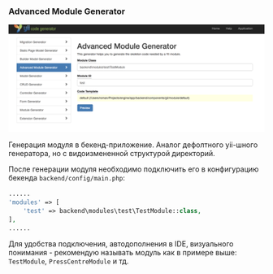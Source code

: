 ### Advanced Module Generator

![module generation](img/advancedModuleGenerator.png)

Генерация модуля в бекенд-приложение. Аналог дефолтного yii-шного генератора, но с видоизмененной структурой директорий.

После генерации модуля необходимо подключить его в конфигурацию бекенда `backend/config/main.php`:

```php
......
'modules' => [
    'test' => backend\modules\test\TestModule::class,
],
......
```

Для удобства подключения, автодополнения в IDE, визуального понимания - рекомендую называть модуль как в примере выше: `TestModule`, `PressCentreModule` и тд.
